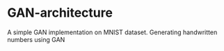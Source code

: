 # GAN-architecture
A simple GAN implementation on MNIST dataset. Generating handwritten numbers using GAN
